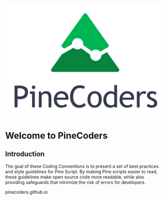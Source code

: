 ![logo](PineCoders.png "Pine")

# Welcome to PineCoders

## Introduction

The goal of these Coding Conventions is to present a set of best practices and style guidelines for Pine Script. By making Pine scripts easier to read, these guidelines make open source code more readable, while also providing safeguards that minimize the risk of errors for developers.

pinecoders.github.io
